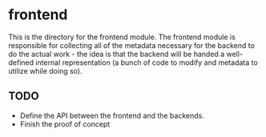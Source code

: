 # frontend
This is the directory for the frontend module. The frontend module is
responsible for collecting all of the metadata necessary for the backend
to do the actual work - the idea is that the backend will be handed a
well-defined internal representation (a bunch of code to modify and metadata
to utilize while doing so).

## TODO
- Define the API between the frontend and the backends.
- Finish the proof of concept
